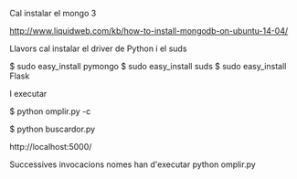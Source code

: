 Cal instalar el mongo 3

http://www.liquidweb.com/kb/how-to-install-mongodb-on-ubuntu-14-04/

Llavors cal instalar el driver de Python i el suds

$ sudo easy_install pymongo
$ sudo easy_install suds
$ sudo easy_install Flask

I executar

$ python omplir.py -c

$ python buscardor.py

http://localhost:5000/

Successives invocacions nomes han d'executar python omplir.py
